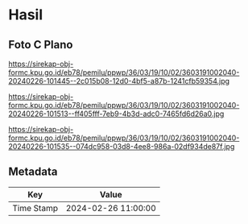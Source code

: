 # Hasil

## Foto C Plano

https://sirekap-obj-formc.kpu.go.id/eb78/pemilu/ppwp/36/03/19/10/02/3603191002040-20240226-101445--2c015b08-12d0-4bf5-a87b-1241cfb59354.jpg

https://sirekap-obj-formc.kpu.go.id/eb78/pemilu/ppwp/36/03/19/10/02/3603191002040-20240226-101513--ff405fff-7eb9-4b3d-adc0-7465fd6d26a0.jpg

https://sirekap-obj-formc.kpu.go.id/eb78/pemilu/ppwp/36/03/19/10/02/3603191002040-20240226-101535--074dc958-03d8-4ee8-986a-02df934de87f.jpg


## Metadata

| Key        | Value               |
| ---------- | ------------------- |
| Time Stamp | 2024-02-26 11:00:00 |




